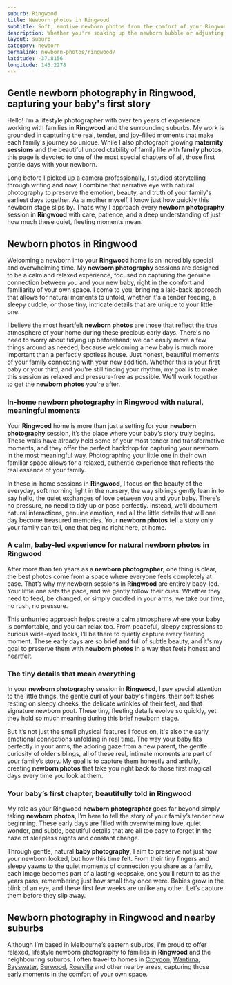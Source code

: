 ```yaml
---
suburb: Ringwood
title: Newborn photos in Ringwood
subtitle: Soft, emotive newborn photos from the comfort of your Ringwood home
description: Whether you're soaking up the newborn bubble or adjusting to life with a little one, I’m here to document the real, gentle beauty of this fleeting time in Ringwood.
layout: suburb
category: newborn
permalink: newborn-photos/ringwood/
latitude: -37.8156
longitude: 145.2278
---
```


## Gentle newborn photography in Ringwood, capturing your baby's first story

Hello! I’m a lifestyle photographer with over ten years of experience working with families in **Ringwood** and the surrounding suburbs. My work is grounded in capturing the real, tender, and joy-filled moments that make each family's journey so unique. While I also photograph glowing **maternity sessions** and the beautiful unpredictability of family life with **family photos**, this page is devoted to one of the most special chapters of all, those first gentle days with your newborn.

Long before I picked up a camera professionally, I studied storytelling through writing and now, I combine that narrative eye with natural photography to preserve the emotion, beauty, and truth of your family's earliest days together. As a mother myself, I know just how quickly this newborn stage slips by. That’s why I approach every **newborn photography** session in **Ringwood** with care, patience, and a deep understanding of just how much these quiet, fleeting moments mean.

## Newborn photos in Ringwood

Welcoming a newborn into your **Ringwood** home is an incredibly special and overwhelming time. My **newborn photography** sessions are designed to be a calm and relaxed experience, focused on capturing the genuine connection between you and your new baby, right in the comfort and familiarity of your own space. I come to you, bringing a laid-back approach that allows for natural moments to unfold, whether it's a tender feeding, a sleepy cuddle, or those tiny, intricate details that are unique to your little one.

I believe the most heartfelt **newborn photos** are those that reflect the true atmosphere of your home during these precious early days. There's no need to worry about tidying up beforehand; we can easily move a few things around as needed, because welcoming a new baby is much more important than a perfectly spotless house. Just honest, beautiful moments of your family connecting with your new addition. Whether this is your first baby or your third, and you're still finding your rhythm, my goal is to make this session as relaxed and pressure-free as possible. We'll work together to get the **newborn photos** you're after.

### In-home newborn photography in Ringwood with natural, meaningful moments

Your **Ringwood** home is more than just a setting for your **newborn photography** session, it’s the place where your baby’s story truly begins. These walls have already held some of your most tender and transformative moments, and they offer the perfect backdrop for capturing your newborn in the most meaningful way. Photographing your little one in their own familiar space allows for a relaxed, authentic experience that reflects the real essence of your family.

In these in-home sessions in **Ringwood**, I focus on the beauty of the everyday, soft morning light in the nursery, the way siblings gently lean in to say hello, the quiet exchanges of love between you and your baby. There’s no pressure, no need to tidy up or pose perfectly. Instead, we’ll document natural interactions, genuine emotion, and all the little details that will one day become treasured memories. Your **newborn photos** tell a story only your family can tell, one that begins right here, at home.

### A calm, baby-led experience for natural newborn photos in Ringwood

After more than ten years as a **newborn photographer**, one thing is clear, the best photos come from a space where everyone feels completely at ease. That’s why my newborn sessions in **Ringwood** are entirely baby-led. Your little one sets the pace, and we gently follow their cues. Whether they need to feed, be changed, or simply cuddled in your arms, we take our time, no rush, no pressure.

This unhurried approach helps create a calm atmosphere where your baby is comfortable, and you can relax too. From peaceful, sleepy expressions to curious wide-eyed looks, I’ll be there to quietly capture every fleeting moment. These early days are so brief and full of subtle beauty, and it's my goal to preserve them with **newborn photos** in a way that feels honest and heartfelt.

### The tiny details that mean everything

In your **newborn photography** session in **Ringwood**, I pay special attention to the little things, the gentle curl of your baby's fingers, their soft lashes resting on sleepy cheeks, the delicate wrinkles of their feet, and that signature newborn pout. These tiny, fleeting details evolve so quickly, yet they hold so much meaning during this brief newborn stage.

But it’s not just the small physical features I focus on, it's also the early emotional connections unfolding in real time. The way your baby fits perfectly in your arms, the adoring gaze from a new parent, the gentle curiosity of older siblings, all of these real, intimate moments are part of your family’s story. My goal is to capture them honestly and artfully, creating **newborn photos** that take you right back to those first magical days every time you look at them.

### Your baby’s first chapter, beautifully told in Ringwood

My role as your Ringwood **newborn photographer** goes far beyond simply taking **newborn photos**, I’m here to tell the story of your family’s tender new beginning. These early days are filled with overwhelming love, quiet wonder, and subtle, beautiful details that are all too easy to forget in the haze of sleepless nights and constant change.

Through gentle, natural **baby photography**, I aim to preserve not just how your newborn looked, but how this time felt. From their tiny fingers and sleepy yawns to the quiet moments of connection you share as a family, each image becomes part of a lasting keepsake, one you’ll return to as the years pass, remembering just how small they once were. Babies grow in the blink of an eye, and these first few weeks are unlike any other. Let’s capture them before they slip away.

## Newborn photography in Ringwood and nearby suburbs

Although I’m based in Melbourne’s eastern suburbs, I’m proud to offer relaxed, lifestyle newborn photography to families in **Ringwood** and the neighbouring suburbs. I often travel to homes in [Croydon](newborn-photos/croydon/), [Wantirna](newborn-photos/wantirna/), [Bayswater](newborn-photos/bayswater/), [Burwood](newborn-photos/burwood/), [Rowville](newborn-photos/rowville/) and other nearby areas, capturing those early moments in the comfort of your own space.
